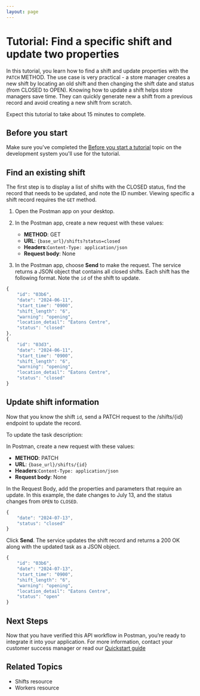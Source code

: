 ```yaml
---
layout: page
---
```


# Tutorial: Find a specific shift and update two properties

In this tutorial, you learn how to find a shift and update properties with the `PATCH` METHOD. The use case is very practical - a store manager creates a new shift by locating an old shift and then changing the shift date and status (from CLOSED to OPEN). Knowing how to update a shift helps store managers save time. They can quickly generate new a shift from a previous record and avoid creating a new shift from scratch.

Expect this tutorial to take about 15 minutes to complete.

## Before you start

Make sure you've completed the [Before you start a tutorial](before-you-start-a-tutorial) topic on the development system you'll use for the tutorial.

## Find an existing shift

The first step is to display a list of shifts with the CLOSED status, find the record that needs to be updated, and note the ID number. Viewing specific a shift record requires the `GET` method.

1. Open the Postman app on your desktop.
1. In the Postman app, create a new request with these values:
    * **METHOD**: GET
    * **URL**: `{base_url}/shifts?status=closed`
    * **Headers**:`Content-Type: application/json`
    * **Request body**: None

1. In the Postman app, choose **Send** to make the request. The service returns a JSON object that contains all closed shifts. Each shift has the following format. Note the `id` of the shift to update.

```js
{
    "id": "03b6",
    "date": "2024-06-11",
    "start_time": "0900",
    "shift_length": "6",
    "warning": "opening",
    "location_detail": "Eatons Centre",
    "status": "closed"
},
{
    "id": "03d3",
    "date": "2024-06-11",
    "start_time": "0900",
    "shift_length": "6",
    "warning": "opening",
    "location_detail": "Eatons Centre",
    "status": "closed"
} 
```

## Update shift information

Now that you know the shift `id`, send a PATCH request to the /shifts/{id} endpoint to update the record.

To update the task description:

In Postman, create a new request with these values:

* **METHOD**: PATCH
* **URL**: `{base_url}/shifts/{id}`
* **Headers**:`Content-Type: application/json`
* **Request body**: None

In the Request Body, add the properties and parameters that require an update. In this example, the date changes to July 13, and the status changes from `OPEN` to `CLOSED`.

```js
{
    "date": "2024-07-13",
    "status": "closed"
}
```

Click **Send**. The service updates the shift record and returns a 200 OK along with the updated task as a JSON object.

```js
{
    "id": "03b6",
    "date": "2024-07-13",
    "start_time": "0900",
    "shift_length": "6",
    "warning": "opening",
    "location_detail": "Eatons Centre",
    "status": "open"
}
 ```

## Next Steps

Now that you have verified this API workflow in Postman, you’re ready to integrate it into your application. For more information, contact your customer success manager or read our
 [Quickstart guide](../api/quickstart_working.md)

## Related Topics

* Shifts resource
* Workers resource
